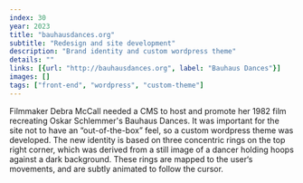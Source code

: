 ```yaml
---
index: 30
year: 2023
title: "bauhausdances.org"
subtitle: "Redesign and site development"
description: "Brand identity and custom wordpress theme"
details: ""
links: [{url: "http://bauhausdances.org", label: "Bauhaus Dances"}]
images: []
tags: ["front-end", "wordpress", "custom-theme"]
---
```

Filmmaker Debra McCall needed a CMS to host and promote her 1982 film recreating Oskar Schlemmer's Bauhaus Dances. It was important for the site not to have an “out-of-the-box” feel, so a custom wordpress theme was developed. The new identity is based on three concentric rings on the top right corner, which was derived from a still image of a dancer holding hoops against a dark background. These rings are mapped to the user‘s movements, and are subtly animated to follow the cursor.
